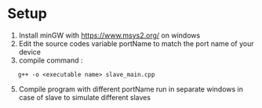 # Setup
1. Install minGW with https://www.msys2.org/ on windows 
2. Edit the source codes variable portName to match the port name of your device
4. compile command : 
```g++ -o <executable name> master_main.cpp
   g++ -o <executable name> slave_main.cpp
```
5. Compile program with different portName run in separate windows in case of slave to simulate different slaves